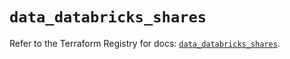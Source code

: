 # `data_databricks_shares`

Refer to the Terraform Registry for docs: [`data_databricks_shares`](https://registry.terraform.io/providers/databricks/databricks/1.38.0/docs/data-sources/shares).
